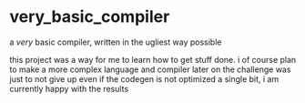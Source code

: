 # very_basic_compiler
a *very* basic compiler, written in the ugliest way possible

this project was a way for me to learn how to get stuff done.
i of course plan to make a more complex language and compiler later on
the challenge was just to not give up
even if the codegen is not optimized a single bit, i am currently happy with the results
